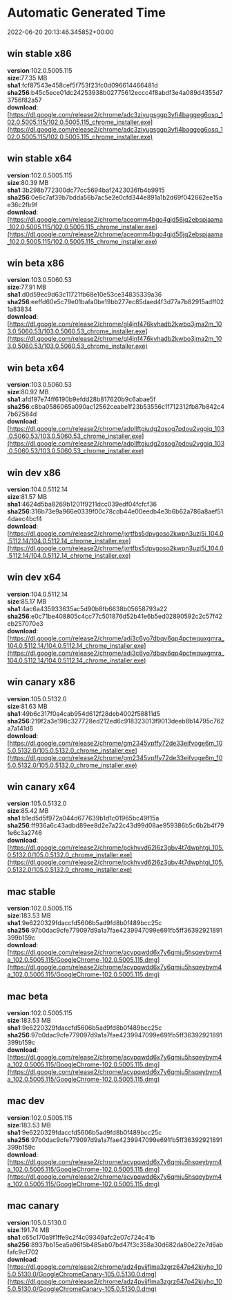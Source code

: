 # Automatic Generated Time
2022-06-20 20:13:46.345852+00:00

## win stable x86
**version**:102.0.5005.115  
**size**:77.35 MB  
**sha1**:fcf87543e458cef5f753f23fc0d096614466481d  
**sha256**:b45c5ece01dc24253938b02775612eccc4f8abdf3e4a089d4355d73756f82a57  
**download**:[https://dl.google.com/release2/chrome/adc3ziyugsggp3yfi4baggeg6osq_102.0.5005.115/102.0.5005.115_chrome_installer.exe](https://dl.google.com/release2/chrome/adc3ziyugsggp3yfi4baggeg6osq_102.0.5005.115/102.0.5005.115_chrome_installer.exe)  

## win stable x64
**version**:102.0.5005.115  
**size**:80.39 MB  
**sha1**:3b298b772300dc77cc5694baf2423036fb4b9915  
**sha256**:0e6c7af39b7bdda56b7ac5e2e0cfd344e891a1b2d69f042662ee15ae36c2fb9f  
**download**:[https://dl.google.com/release2/chrome/aceomm4bgo4gjd56jq2ebspjaama_102.0.5005.115/102.0.5005.115_chrome_installer.exe](https://dl.google.com/release2/chrome/aceomm4bgo4gjd56jq2ebspjaama_102.0.5005.115/102.0.5005.115_chrome_installer.exe)  

## win beta x86
**version**:103.0.5060.53  
**size**:77.91 MB  
**sha1**:d0d59ec9d63c11721fb68e10e53ce34835339a36  
**sha256**:eeffd60e5c79e01bafa0be19bb277ec85daed4f3d77a7b82915adff021a83834  
**download**:[https://dl.google.com/release2/chrome/gl4jnf476kvhadb2kwbo3jma2m_103.0.5060.53/103.0.5060.53_chrome_installer.exe](https://dl.google.com/release2/chrome/gl4jnf476kvhadb2kwbo3jma2m_103.0.5060.53/103.0.5060.53_chrome_installer.exe)  

## win beta x64
**version**:103.0.5060.53  
**size**:80.92 MB  
**sha1**:afd197e74ff6190b9efdd28b817620b9c6abae5f  
**sha256**:c8ba0586065a090ac12562ceabe1f23b53556c1f712312fb87b842c47b62584d  
**download**:[https://dl.google.com/release2/chrome/adpllftgiudg2qsog7pdou2vggiq_103.0.5060.53/103.0.5060.53_chrome_installer.exe](https://dl.google.com/release2/chrome/adpllftgiudg2qsog7pdou2vggiq_103.0.5060.53/103.0.5060.53_chrome_installer.exe)  

## win dev x86
**version**:104.0.5112.14  
**size**:81.57 MB  
**sha1**:4624d5ba8269b1201f9211dcc039edf04fcfcf36  
**sha256**:316b73e9a966e0339f00c78cdb44e00eedb4e3b6b62a786a8aef514daec4bcf4  
**download**:[https://dl.google.com/release2/chrome/jxrtfbs5dpvgoso2kwpn3uzj5i_104.0.5112.14/104.0.5112.14_chrome_installer.exe](https://dl.google.com/release2/chrome/jxrtfbs5dpvgoso2kwpn3uzj5i_104.0.5112.14/104.0.5112.14_chrome_installer.exe)  

## win dev x64
**version**:104.0.5112.14  
**size**:85.17 MB  
**sha1**:4ac6a435933635ac5d90b8fb6638b05658793a22  
**sha256**:e0c71be408805c4cc77c501876d52b41e6b5ed02890592c2c57f42eb257070e3  
**download**:[https://dl.google.com/release2/chrome/adi3c6yo7dbqv6qp4pctwquxgmra_104.0.5112.14/104.0.5112.14_chrome_installer.exe](https://dl.google.com/release2/chrome/adi3c6yo7dbqv6qp4pctwquxgmra_104.0.5112.14/104.0.5112.14_chrome_installer.exe)  

## win canary x86
**version**:105.0.5132.0  
**size**:81.63 MB  
**sha1**:49b6c317f0a4cab954d612f28deb4002f58811d5  
**sha256**:219f2a3e198c327728ed212ed6c918323013f9013deeb8b14795c762a7a141d6  
**download**:[https://dl.google.com/release2/chrome/gm2345vpffy72de33eifvoge6m_105.0.5132.0/105.0.5132.0_chrome_installer.exe](https://dl.google.com/release2/chrome/gm2345vpffy72de33eifvoge6m_105.0.5132.0/105.0.5132.0_chrome_installer.exe)  

## win canary x64
**version**:105.0.5132.0  
**size**:85.42 MB  
**sha1**:b1ed5d5f972a044d677639b1d1c01965bc49f15a  
**sha256**:ff936a6c43adbd89ee8d2e7a22c43d99d08ae959386b5c6b2b4f791e6c3a2746  
**download**:[https://dl.google.com/release2/chrome/pckhvvd62l6z3gbv4t7dwphtgi_105.0.5132.0/105.0.5132.0_chrome_installer.exe](https://dl.google.com/release2/chrome/pckhvvd62l6z3gbv4t7dwphtgi_105.0.5132.0/105.0.5132.0_chrome_installer.exe)  

## mac stable
**version**:102.0.5005.115  
**size**:183.53 MB  
**sha1**:9e6220329fdaccfd5606b5ad9fd8b0f489bcc25c  
**sha256**:97b0dac9cfe779097d9a1a7fae4239947099e691fb5ff36392921891399b159c  
**download**:[https://dl.google.com/release2/chrome/acvpqwdd6x7y6qmju5hsqeybym4a_102.0.5005.115/GoogleChrome-102.0.5005.115.dmg](https://dl.google.com/release2/chrome/acvpqwdd6x7y6qmju5hsqeybym4a_102.0.5005.115/GoogleChrome-102.0.5005.115.dmg)  

## mac beta
**version**:102.0.5005.115  
**size**:183.53 MB  
**sha1**:9e6220329fdaccfd5606b5ad9fd8b0f489bcc25c  
**sha256**:97b0dac9cfe779097d9a1a7fae4239947099e691fb5ff36392921891399b159c  
**download**:[https://dl.google.com/release2/chrome/acvpqwdd6x7y6qmju5hsqeybym4a_102.0.5005.115/GoogleChrome-102.0.5005.115.dmg](https://dl.google.com/release2/chrome/acvpqwdd6x7y6qmju5hsqeybym4a_102.0.5005.115/GoogleChrome-102.0.5005.115.dmg)  

## mac dev
**version**:102.0.5005.115  
**size**:183.53 MB  
**sha1**:9e6220329fdaccfd5606b5ad9fd8b0f489bcc25c  
**sha256**:97b0dac9cfe779097d9a1a7fae4239947099e691fb5ff36392921891399b159c  
**download**:[https://dl.google.com/release2/chrome/acvpqwdd6x7y6qmju5hsqeybym4a_102.0.5005.115/GoogleChrome-102.0.5005.115.dmg](https://dl.google.com/release2/chrome/acvpqwdd6x7y6qmju5hsqeybym4a_102.0.5005.115/GoogleChrome-102.0.5005.115.dmg)  

## mac canary
**version**:105.0.5130.0  
**size**:191.74 MB  
**sha1**:c65c170a9f1ffe9c2f4c09349afc2e07c724c41b  
**sha256**:8937bb15ea5a96f5b485ab07bd47f3c358a30d682da80e22e7d6abfafc9cf702  
**download**:[https://dl.google.com/release2/chrome/adz4pvijflma3zgrz647p42kjyhq_105.0.5130.0/GoogleChromeCanary-105.0.5130.0.dmg](https://dl.google.com/release2/chrome/adz4pvijflma3zgrz647p42kjyhq_105.0.5130.0/GoogleChromeCanary-105.0.5130.0.dmg)  

